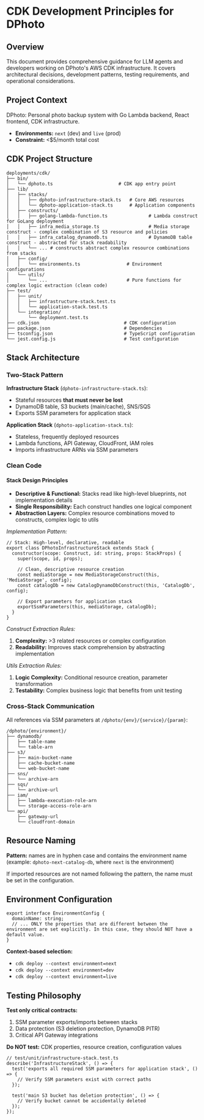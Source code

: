 # CDK Development Principles for DPhoto

## Overview

This document provides comprehensive guidance for LLM agents and developers working on DPhoto's AWS CDK infrastructure. It covers architectural decisions,
development patterns, testing requirements, and operational considerations.

## Project Context

DPhoto: Personal photo backup system with Go Lambda backend, React frontend, CDK infrastructure.

- **Environments:** `next` (dev) and `live` (prod)
- **Constraint:** <$5/month total cost

## CDK Project Structure

    deployments/cdk/
    ├── bin/
    │   └── dphoto.ts                        # CDK app entry point
    ├── lib/
    │   ├── stacks/
    │   │   ├── dphoto-infrastructure-stack.ts   # Core AWS resources
    │   │   └── dphoto-application-stack.ts      # Application components
    │   ├── constructs/
    │   │   ├── golang-lambda-function.ts               # Lambda construct for GoLang deployment
    │   │   ├── infra_media_storage.ts                  # Media storage construct - complex combination of S3 resource and policies
    │   │   ├── infra_catalog_dynamodb.ts               # DynamoDB table construct - abstracted for stack readability
    │   │   └── ... # constructs abstract complex resource combinations from stacks
    │   ├── config/
    │   │   └── environments.ts                 # Environment configurations
    │   └── utils/
    │       └── ...                             # Pure functions for complex logic extraction (clean code)
    ├── test/
    │   ├── unit/
    │   │   ├── infrastructure-stack.test.ts
    │   │   └── application-stack.test.ts
    │   └── integration/
    │       └── deployment.test.ts
    ├── cdk.json                               # CDK configuration
    ├── package.json                           # Dependencies
    ├── tsconfig.json                          # TypeScript configuration
    └── jest.config.js                         # Test configuration

## Stack Architecture

### Two-Stack Pattern

**Infrastructure Stack** (`dphoto-infrastructure-stack.ts`):

- Stateful resources **that must never be lost**
- DynamoDB table, S3 buckets (main/cache), SNS/SQS
- Exports SSM parameters for application stack

**Application Stack** (`dphoto-application-stack.ts`):

- Stateless, frequently deployed resources
- Lambda functions, API Gateway, CloudFront, IAM roles
- Imports infrastructure ARNs via SSM parameters

### Clean Code

#### Stack Design Principles

- **Descriptive & Functional:** Stacks read like high-level blueprints, not implementation details
- **Single Responsibility:** Each construct handles one logical component
- **Abstraction Layers:** Complex resource combinations moved to constructs, complex logic to utils

_Implementation Pattern:_

    // Stack: High-level, declarative, readable
    export class DPhotoInfrastructureStack extends Stack {
      constructor(scope: Construct, id: string, props: StackProps) {
        super(scope, id, props);
        
        // Clean, descriptive resource creation
        const mediaStorage = new MediaStorageConstruct(this, 'MediaStorage', config);
        const catalogDb = new CatalogDynamoDbConstruct(this, 'CatalogDb', config);
        
        // Export parameters for application stack
        exportSsmParameters(this, mediaStorage, catalogDb);
      }
    }

_Construct Extraction Rules:_

1. **Complexity:** >3 related resources or complex configuration
2. **Readability:** Improves stack comprehension by abstracting implementation

_Utils Extraction Rules:_

1. **Logic Complexity:** Conditional resource creation, parameter transformation
2. **Testability:** Complex business logic that benefits from unit testing

### Cross-Stack Communication

All references via SSM parameters at `/dphoto/{env}/{service}/{param}`:

    /dphoto/{environment}/
    ├── dynamodb/
    │   ├── table-name
    │   └── table-arn
    ├── s3/
    │   ├── main-bucket-name
    │   ├── cache-bucket-name
    │   └── web-bucket-name
    ├── sns/
    │   └── archive-arn
    ├── sqs/
    │   └── archive-url
    ├── iam/
    │   ├── lambda-execution-role-arn
    │   └── storage-access-role-arn
    └── api/
        ├── gateway-url
        └── cloudfront-domain

## Resource Naming

**Pattern:** names are in hyphen case and contains the environment name (example: `dphoto-next-catalog-db`, where `next` is the environment)

If imported resources are not named following the pattern, the name must be set in the configuration.

## Environment Configuration

    export interface EnvironmentConfig {
      domainName: string;
      // ... ONLY the properties that are different between the environment are set explicitly. In this case, they should NOT have a default value.
    }

**Context-based selection:**

- `cdk deploy --context environment=next`
- `cdk deploy --context environment=dev`
- `cdk deploy --context environment=live`

## Testing Philosophy

**Test only critical contracts:**

1. SSM parameter exports/imports between stacks
2. Data protection (S3 deletion protection, DynamoDB PITR)
3. Critical API Gateway integrations

**Do NOT test:** CDK properties, resource creation, configuration values

    // test/unit/infrastructure-stack.test.ts
    describe('InfrastructureStack', () => {
      test('exports all required SSM parameters for application stack', () => {
        // Verify SSM parameters exist with correct paths
      });
      
      test('main S3 bucket has deletion protection', () => {
        // Verify bucket cannot be accidentally deleted
      });
    });